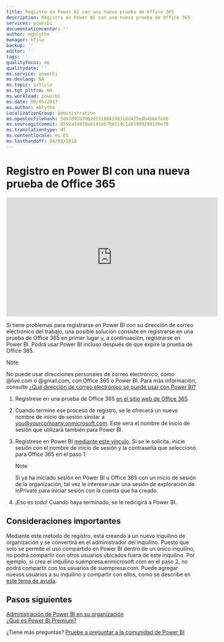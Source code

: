 ```yaml
---
title: Registro en Power BI con una nueva prueba de Office 365
description: Registro en Power BI con una nueva prueba de Office 365
services: powerbi
documentationcenter: ''
author: mgblythe
manager: kfile
backup: ''
editor: ''
tags: ''
qualityfocus: no
qualitydate: ''
ms.service: powerbi
ms.devlang: NA
ms.topic: article
ms.tgt_pltfrm: NA
ms.workload: powerbi
ms.date: 09/05/2017
ms.author: mblythe
LocalizationGroup: Administration
ms.openlocfilehash: 5db7d92b7d62d1518682d831dd425e8b4b6efe86
ms.sourcegitcommit: 8552a34df8e6141eb704314c1a019992901d6e78
ms.translationtype: HT
ms.contentlocale: es-ES
ms.lasthandoff: 04/08/2018
---
```

# <a name="signing-up-for-power-bi-with-a-new-office-365-trial"></a>Registro en Power BI con una nueva prueba de Office 365
<iframe width="560" height="315" src="https://www.youtube.com/embed/gbSuFST-Nx4?showinfo=0" frameborder="0" allowfullscreen></iframe>

Si tiene problemas para registrarse en Power BI con su dirección de correo electrónico del trabajo, una posible solución consiste en registrarse en una prueba de Office 365 en primer lugar y, a continuación, registrarse en Power BI.  Podrá usar Power BI incluso después de que expire la prueba de Office 365.

> [!NOTE]
> No puede usar direcciones personales de correo electrónico, como @live.com o @gmail.com, con Office 365 o Power BI. Para más información, consulte [¿Qué dirección de correo electrónico se puede usar con Power BI?](service-self-service-signup-for-power-bi.md#what-email-address-can-be-used-with-power-bi)
> 
> 

1. Regístrese en una prueba de Office 365 [en el sitio web de Office 365](https://go.microsoft.com/fwlink/p/?LinkID=403802).
2. Cuando termine ese proceso de registro, se le ofrecerá un nuevo nombre de inicio de sesión similar a you@yourcompany.onmicrosoft.com.  Este será el nombre de inicio de sesión que utilizará también para Power BI.
3. Regístrese en Power BI [mediante este vínculo](https://portal.office.com/Start/Confirm?Sku=a403ebcc-fae0-4ca2-8c8c-7a907fd6c235&ru=https%3A%2F%2Fapp.powerbi.com%3FredirectedFromSignup%3D1%26noSignUpCheck%3D1).  Si se le solicita, inicie sesión con el nombre de inicio de sesión y la contraseña que seleccionó para Office 365 en el paso 1.
   
   > [!NOTE]
   > Si ya ha iniciado sesión en Power BI u Office 365 con un inicio de sesión de la organización, tal vez le interese usar una sesión de exploración de InPrivate para iniciar sesión con la cuenta que ha creado.
   > 
   > 
4. ¡Eso es todo!  Cuando haya terminado, se le redirigirá a Power BI.

## <a name="important-considerations"></a>Consideraciones importantes
Mediante este método de registro, está creando a un nuevo inquilino de organización y se convertirá en el administrador del inquilino.  Puesto que solo se permite el uso compartido en Power BI dentro de un único inquilino, no podrá compartir con otros usuarios ubicados fuera de este inquilino.  Por ejemplo, si crea el inquilino suempresa.enmicrosoft.com en el paso 2, no podrá compartir con los usuarios de suempresa.com.  Puede agregar nuevos usuarios a su inquilino y compartir con ellos, como se describe en [este tema de ayuda](https://support.office.com/en-sg/article/Add-users-individually-to-Office-365---Admin-Help-1970f7d6-03b5-442f-b385-5880b9c256ec?ui=en-US&rs=en-SG&ad=SG).

## <a name="next-steps"></a>Pasos siguientes
[Administración de Power BI en su organización](service-admin-administering-power-bi-in-your-organization.md)  
[¿Qué es Power BI Premium?](service-premium.md)  

¿Tiene más preguntas? [Pruebe a preguntar a la comunidad de Power BI](http://community.powerbi.com/)

